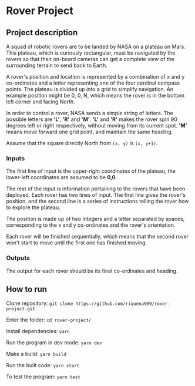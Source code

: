 # Rover Project

## Project description

A squad of robotic rovers are to be landed by NASA on a plateau on Mars. This plateau, which is curiously rectangular, must be navigated by the rovers so that their on-board cameras can get a complete view of the surrounding terrain to send back to Earth.

A rover's position and location is represented by a combination of x and y co-ordinates and a letter representing one of the four cardinal compass points. The plateau is divided up into a grid to simplify navigation. An example position might be 0, 0, N, which means the rover is in the bottom left corner and facing North.

In order to control a rover, NASA sends a simple string of letters. The possible letters are **'L'**, **'R'** and **'M'**. **'L'** and **'R'** makes the rover spin 90 degrees left or right respectively, without moving from its current spot. **'M'** means move forward one grid point, and maintain the same heading.

Assume that the square directly North from `(x, y)` is `(x, y+1)`.

### Inputs

The first line of input is the upper-right coordinates of the plateau, the lower-left coordinates are assumed to be **0,0**.

The rest of the input is information pertaining to the rovers that have been deployed. Each rover has two lines of input. The first line gives the rover's position, and the second line is a series of instructions telling the rover how to explore the plateau.

The position is made up of two integers and a letter separated by spaces, corresponding to the x and y co-ordinates and the rover's orientation.

Each rover will be finished sequentially, which means that the second rover won't start to move until the first one has finished moving.

### Outputs

The output for each rover should be its final co-ordinates and heading.

## How to run

Clone repository: `git clone https://github.com/riquena969/rover-project.git`

Enter the folder: `cd rover-project/`

Install dependencies: `yarn`

Run the program in dev mode: `yarn dev`

Make a build: `yarn build`

Run the built code: `yarn start`

To test the program: `yarn test`